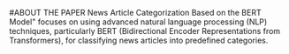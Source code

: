 #ABOUT THE PAPER
News Article Categorization Based on the BERT Model" focuses on using advanced natural language processing (NLP) techniques, particularly BERT (Bidirectional Encoder Representations from Transformers), for classifying news articles into predefined categories. 
